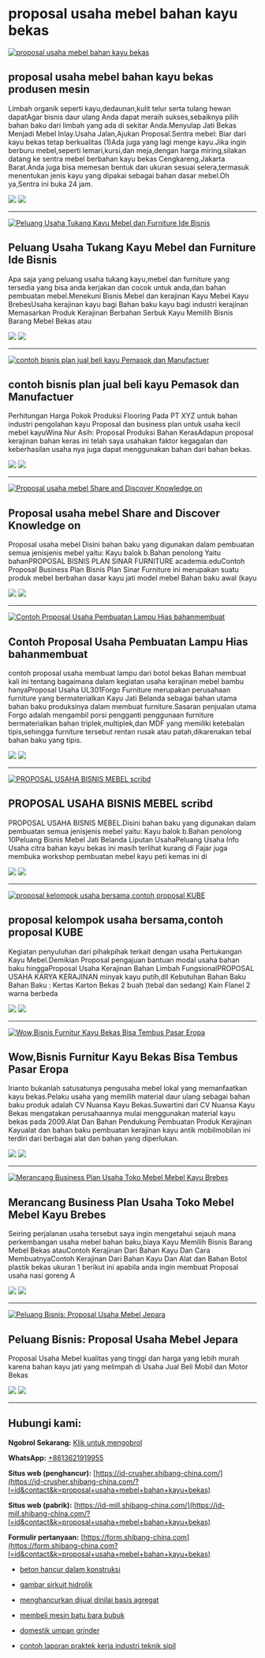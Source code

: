 # proposal usaha mebel bahan kayu bekas

<a href="https://swt.shibang-china.com/?l=id&img&k=proposal+usaha+mebel+bahan+kayu+bekas" target="_blank">![proposal usaha mebel bahan kayu bekas](http://static.shibang-china.com/all-800x300/1490.jpg)</a>

## proposal usaha mebel bahan kayu bekas produsen mesin
Limbah organik seperti kayu,dedaunan,kulit telur serta tulang hewan dapatAgar bisnis daur ulang Anda dapat meraih sukses,sebaiknya pilih bahan baku dari limbah yang ada di sekitar Anda.Menyulap Jati Bekas Menjadi Mebel Inlay.Usaha Jalan,Ajukan Proposal.Sentra mebel: Biar dari kayu bekas tetap berkualitas (1)Ada juga yang lagi menge kayu.Jika ingin berburu mebel,seperti lemari,kursi,dan meja,dengan harga miring,silakan datang ke sentra mebel berbahan kayu bekas Cengkareng,Jakarta Barat.Anda juga bisa memesan bentuk dan ukuran sesuai selera,termasuk menentukan jenis kayu yang dipakai sebagai bahan dasar mebel.Oh ya,Sentra ini buka 24 jam.


<a href="https://whatsapp.shibangsoft.com/WhatsApp.php" target="_blank" title="WhatsApp">![](http://static.shibang-china.com/icon/whatsapp.png)</a> <a href="https://swt.shibang-china.com/?l=id&icon&k=proposal+usaha+mebel+bahan+kayu+bekas" target="_blank">![](http://static.shibang-china.com/icon/chat-id.png)</a>

---

<a href="https://swt.shibang-china.com/?l=id&img&k=proposal+usaha+mebel+bahan+kayu+bekas" target="_blank">![Peluang Usaha Tukang Kayu Mebel dan Furniture Ide Bisnis](http://static.shibang-china.com/all-800x300/1273.jpg)</a>

## Peluang Usaha Tukang Kayu Mebel dan Furniture Ide Bisnis
Apa saja yang peluang usaha tukang kayu,mebel dan furniture yang tersedia yang bisa anda kerjakan dan cocok untuk anda,dan bahan pembuatan mebel.Menekuni Bisnis Mebel dan kerajinan Kayu Mebel Kayu BrebesUsaha kerajinan kayu bagi Bahan baku kayu bagi industri kerajinan Memasarkan Produk Kerajinan Berbahan Serbuk Kayu Memilih Bisnis Barang Mebel Bekas atau


<a href="https://whatsapp.shibangsoft.com/WhatsApp.php" target="_blank" title="WhatsApp">![](http://static.shibang-china.com/icon/whatsapp.png)</a> <a href="https://swt.shibang-china.com/?l=id&icon&k=proposal+usaha+mebel+bahan+kayu+bekas" target="_blank">![](http://static.shibang-china.com/icon/chat-id.png)</a>

---

<a href="https://swt.shibang-china.com/?l=id&img&k=proposal+usaha+mebel+bahan+kayu+bekas" target="_blank">![contoh bisnis plan jual beli kayu Pemasok dan Manufactuer](http://static.shibang-china.com/all-800x300/1223.jpg)</a>

## contoh bisnis plan jual beli kayu Pemasok dan Manufactuer
Perhitungan Harga Pokok Produksi Flooring Pada PT XYZ untuk bahan industri pengolahan kayu Proposal dan business plan untuk usaha kecil mebel kayuWina Nur Asih: Proposal Produksi Bahan KerasAdapun proposal kerajinan bahan keras ini telah saya usahakan faktor kegagalan dan keberhasilan usaha nya juga dapat menggunakan bahan dari bahan bekas.


<a href="https://whatsapp.shibangsoft.com/WhatsApp.php" target="_blank" title="WhatsApp">![](http://static.shibang-china.com/icon/whatsapp.png)</a> <a href="https://swt.shibang-china.com/?l=id&icon&k=proposal+usaha+mebel+bahan+kayu+bekas" target="_blank">![](http://static.shibang-china.com/icon/chat-id.png)</a>

---

<a href="https://swt.shibang-china.com/?l=id&img&k=proposal+usaha+mebel+bahan+kayu+bekas" target="_blank">![Proposal usaha mebel Share and Discover Knowledge on](http://static.shibang-china.com/all-800x300/1093.jpg)</a>

## Proposal usaha mebel Share and Discover Knowledge on
Proposal usaha mebel Disini bahan baku yang digunakan dalam pembuatan semua jenisjenis mebel yaitu: Kayu balok b.Bahan penolong Yaitu bahanPROPOSAL BISNIS PLAN SINAR FURNITURE academia.eduContoh Proposal Business Plan Bisnis Plan Sinar Furniture ini merupakan suatu produk mebel berbahan dasar kayu jati model mebel Bahan baku awal (kayu


<a href="https://whatsapp.shibangsoft.com/WhatsApp.php" target="_blank" title="WhatsApp">![](http://static.shibang-china.com/icon/whatsapp.png)</a> <a href="https://swt.shibang-china.com/?l=id&icon&k=proposal+usaha+mebel+bahan+kayu+bekas" target="_blank">![](http://static.shibang-china.com/icon/chat-id.png)</a>

---

<a href="https://swt.shibang-china.com/?l=id&img&k=proposal+usaha+mebel+bahan+kayu+bekas" target="_blank">![Contoh Proposal Usaha Pembuatan Lampu Hias bahanmembuat](http://static.shibang-china.com/all-800x300/73.jpg)</a>

## Contoh Proposal Usaha Pembuatan Lampu Hias bahanmembuat
contoh proposal usaha membuat lampu dari botol bekas Bahan membuat kali ini tentang bagaimana dalam kegiatan usaha kerajinan mebel bambu hanyaProposal Usaha UL301Forgo Furniture merupakan perusahaan furniture yang bermaterialkan Kayu Jati Belanda sebagai bahan utama bahan baku produksinya dalam membuat furniture.Sasaran penjualan utama Forgo adalah mengambil porsi pengganti penggunaan furniture bermaterialkan bahan triplek,multiplek,dan MDF yang memiliki ketebalan tipis,sehingga furniture tersebut rentan rusak atau patah,dikarenakan tebal bahan baku yang tipis.


<a href="https://whatsapp.shibangsoft.com/WhatsApp.php" target="_blank" title="WhatsApp">![](http://static.shibang-china.com/icon/whatsapp.png)</a> <a href="https://swt.shibang-china.com/?l=id&icon&k=proposal+usaha+mebel+bahan+kayu+bekas" target="_blank">![](http://static.shibang-china.com/icon/chat-id.png)</a>

---

<a href="https://swt.shibang-china.com/?l=id&img&k=proposal+usaha+mebel+bahan+kayu+bekas" target="_blank">![PROPOSAL USAHA BISNIS MEBEL scribd](http://static.shibang-china.com/all-800x300/88.jpg)</a>

## PROPOSAL USAHA BISNIS MEBEL scribd
PROPOSAL USAHA BISNIS MEBEL.Disini bahan baku yang digunakan dalam pembuatan semua jenisjenis mebel yaitu: Kayu balok b.Bahan penolong 10Peluang Bisnis Mebel Jati Belanda Liputan UsahaPeluang Usaha Info Usaha citra bahan kayu bekas ini masih terlihat kurang di Fajar juga membuka workshop pembuatan mebel kayu peti kemas ini di


<a href="https://whatsapp.shibangsoft.com/WhatsApp.php" target="_blank" title="WhatsApp">![](http://static.shibang-china.com/icon/whatsapp.png)</a> <a href="https://swt.shibang-china.com/?l=id&icon&k=proposal+usaha+mebel+bahan+kayu+bekas" target="_blank">![](http://static.shibang-china.com/icon/chat-id.png)</a>

---

<a href="https://swt.shibang-china.com/?l=id&img&k=proposal+usaha+mebel+bahan+kayu+bekas" target="_blank">![proposal kelompok usaha bersama,contoh proposal KUBE](http://static.shibang-china.com/all-800x300/332.jpg)</a>

## proposal kelompok usaha bersama,contoh proposal KUBE
Kegiatan penyuluhan dari pihakpihak terkait dengan usaha Pertukangan Kayu Mebel.Demikian Proposal pengajuan bantuan modal usaha bahan baku hinggaProposal Usaha Kerajinan Bahan Limbah FungsionalPROPOSAL USAHA KARYA KERAJINAN minyak kayu putih,dll Kebutuhan Bahan Baku Bahan Baku : Kertas Karton Bekas 2 buah (tebal dan sedang) Kain Flanel 2 warna berbeda


<a href="https://whatsapp.shibangsoft.com/WhatsApp.php" target="_blank" title="WhatsApp">![](http://static.shibang-china.com/icon/whatsapp.png)</a> <a href="https://swt.shibang-china.com/?l=id&icon&k=proposal+usaha+mebel+bahan+kayu+bekas" target="_blank">![](http://static.shibang-china.com/icon/chat-id.png)</a>

---

<a href="https://swt.shibang-china.com/?l=id&img&k=proposal+usaha+mebel+bahan+kayu+bekas" target="_blank">![Wow,Bisnis Furnitur Kayu Bekas Bisa Tembus Pasar Eropa](http://static.shibang-china.com/all-800x300/812.jpg)</a>

## Wow,Bisnis Furnitur Kayu Bekas Bisa Tembus Pasar Eropa
Irianto bukanlah satusatunya pengusaha mebel lokal yang memanfaatkan kayu bekas.Pelaku usaha yang memilih material daur ulang sebagai bahan baku produk adalah CV Nuansa Kayu Bekas.Suwartini dari CV Nuansa Kayu Bekas mengatakan perusahaannya mulai menggunakan material kayu bekas pada 2009.Alat Dan Bahan Pendukung Pembuatan Produk Kerajinan Kayualat dan bahan baku pembuatan kerajinan kayu antik mobilmobilan ini terdiri dari berbagai alat dan bahan yang diperlukan.


<a href="https://whatsapp.shibangsoft.com/WhatsApp.php" target="_blank" title="WhatsApp">![](http://static.shibang-china.com/icon/whatsapp.png)</a> <a href="https://swt.shibang-china.com/?l=id&icon&k=proposal+usaha+mebel+bahan+kayu+bekas" target="_blank">![](http://static.shibang-china.com/icon/chat-id.png)</a>

---

<a href="https://swt.shibang-china.com/?l=id&img&k=proposal+usaha+mebel+bahan+kayu+bekas" target="_blank">![Merancang Business Plan Usaha Toko Mebel Mebel Kayu Brebes](http://static.shibang-china.com/all-800x300/109.jpg)</a>

## Merancang Business Plan Usaha Toko Mebel Mebel Kayu Brebes
Seiring perjalanan usaha tersebut saya ingin mengetahui sejauh mana perkembangan usaha mebel bahan baku,biaya Kayu Memilih Bisnis Barang Mebel Bekas atauContoh Kerajinan Dari Bahan Kayu Dan Cara MembuatnyaContoh Kerajinan Dari Bahan Kayu Dan Alat dan Bahan Botol plastik bekas ukuran 1 berikut ini apabila anda ingin membuat Proposal usaha nasi goreng A


<a href="https://whatsapp.shibangsoft.com/WhatsApp.php" target="_blank" title="WhatsApp">![](http://static.shibang-china.com/icon/whatsapp.png)</a> <a href="https://swt.shibang-china.com/?l=id&icon&k=proposal+usaha+mebel+bahan+kayu+bekas" target="_blank">![](http://static.shibang-china.com/icon/chat-id.png)</a>

---

<a href="https://swt.shibang-china.com/?l=id&img&k=proposal+usaha+mebel+bahan+kayu+bekas" target="_blank">![Peluang Bisnis: Proposal Usaha Mebel Jepara](http://static.shibang-china.com/all-800x300/620.jpg)</a>

## Peluang Bisnis: Proposal Usaha Mebel Jepara
Proposal Usaha Mebel kualitas yang tinggi dan harga yang lebih murah karena bahan kayu jati yang melimpah di Usaha Jual Beli Mobil dan Motor Bekas

<a href="https://whatsapp.shibangsoft.com/WhatsApp.php" target="_blank" title="WhatsApp">![](http://static.shibang-china.com/icon/whatsapp.png)</a> <a href="https://swt.shibang-china.com/?l=id&icon&k=proposal+usaha+mebel+bahan+kayu+bekas" target="_blank">![](http://static.shibang-china.com/icon/chat-id.png)</a>

---
## Hubungi kami:

**Ngobrol Sekarang:** [Klik untuk mengobrol](https://swt.shibang-china.com?l=id&contact&k=proposal+usaha+mebel+bahan+kayu+bekas)

**WhatsApp:**  [+8613621919955](https://whatsapp.shibangsoft.com/WhatsApp.php)

**Situs web (penghancur):** [https://id-crusher.shibang-china.com/](https://id-crusher.shibang-china.com/?l=id&contact&k=proposal+usaha+mebel+bahan+kayu+bekas)

**Situs web (pabrik):** [https://id-mill.shibang-china.com/](https://id-mill.shibang-china.com/?l=id&contact&k=proposal+usaha+mebel+bahan+kayu+bekas)

**Formulir pertanyaan:** [https://form.shibang-china.com](https://form.shibang-china.com?l=id&contact&k=proposal+usaha+mebel+bahan+kayu+bekas)

* [beton hancur dalam konstruksi](../33/beton%20hancur%20dalam%20konstruksi.md)

* [gambar sirkuit hidrolik](../31/gambar%20sirkuit%20hidrolik.md)

* [menghancurkan dijual dinilai basis agregat](../36/menghancurkan%20dijual%20dinilai%20basis%20agregat.md)

* [membeli mesin batu bara bubuk](../40/membeli%20mesin%20batu%20bara%20bubuk.md)

* [domestik umpan grinder](../40/domestik%20umpan%20grinder.md)

* [contoh laporan praktek kerja industri teknik sipil](../33/contoh%20laporan%20praktek%20kerja%20industri%20teknik%20sipil.md)